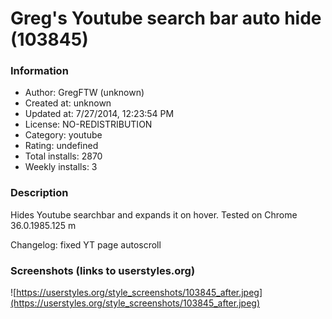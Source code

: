 # Greg's Youtube search bar auto hide (103845)

### Information
- Author: GregFTW (unknown)
- Created at: unknown
- Updated at: 7/27/2014, 12:23:54 PM
- License: NO-REDISTRIBUTION
- Category: youtube
- Rating: undefined
- Total installs: 2870
- Weekly installs: 3


### Description
Hides Youtube searchbar and expands it on hover.
Tested on Chrome 36.0.1985.125 m

Changelog:
fixed YT page autoscroll


### Screenshots (links to userstyles.org)
![https://userstyles.org/style_screenshots/103845_after.jpeg](https://userstyles.org/style_screenshots/103845_after.jpeg)


